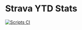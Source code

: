 # Strava YTD Stats

[![Scripts CI](https://github.com/curtiscde/strava-ytd-stats-cr/actions/workflows/gh-scripts-ci.yml/badge.svg)](https://github.com/curtiscde/strava-ytd-stats-cr/actions/workflows/gh-scripts-ci.yml)